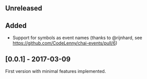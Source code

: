 ## Unreleased

## Added

- Support for symbols as event names (thanks to @rijnhard, see https://github.com/CodeLenny/chai-events/pull/6)

## [0.0.1] - 2017-03-09

First version with minimal features implemented.
